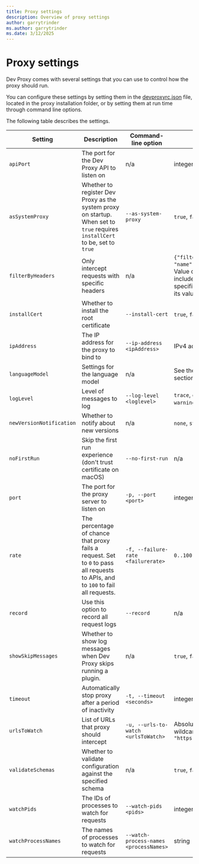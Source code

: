 ```yaml
---
title: Proxy settings
description: Overview of proxy settings
author: garrytrinder
ms.author: garrytrinder
ms.date: 3/12/2025
---
```


# Proxy settings

Dev Proxy comes with several settings that you can use to control how the proxy should run.

You can configure these settings by setting them in the [devproxyrc.json](./devproxyrc.md) file, located in the proxy installation folder, or by setting them at run time through command line options.

The following table describes the settings.

|Setting|Description|Command-line option|Allowed values|Default value|
|--|--|--|--|--|
|`apiPort`|The port for the Dev Proxy API to listen on|n/a|integer|`8897`|
|`asSystemProxy`|Whether to register Dev Proxy as the system proxy on startup. When set to `true` requires `installCert` to be, set to `true`|`--as-system-proxy`|`true`, `false`|`true`|
|`filterByHeaders`|Only intercept requests with specific headers|n/a|`{"filterByHeaders": [ { "name": "value" } ] }`. Value can be empty to include requests with the specified header no matter its value.|n/a|
|`installCert`|Whether to install the root certificate|`--install-cert`|`true`, `false`|`true`|
|`ipAddress`|The IP address for the proxy to bind to|`--ip-address <ipAddress>`|IPv4 address|`127.0.0.1`|
|`languageModel`|Settings for the language model|n/a|See the [language model](../how-to/use-language-model.md) section for more information.|n/a|
|`logLevel`|Level of messages to log|`--log-level <loglevel>`|`trace`, `debug`, `information`, `warning`, `error`| `information`|
|`newVersionNotification`|Whether to notify about new versions|n/a|`none`, `stable`, `beta`|`stable`|
|`noFirstRun`|Skip the first run experience (don't trust certificate on macOS)|`--no-first-run`|n/a|n/a|
|`port`|The port for the proxy server to listen on|`-p, --port <port>`|integer|`8000`|
|`rate`|The percentage of chance that proxy fails a request. Set to `0` to pass all requests to APIs, and to `100` to fail all requests.|`-f, --failure-rate <failurerate>`|`0..100`|`50`|
|`record`|Use this option to record all request logs|`--record`|n/a|n/a|
|`showSkipMessages`|Whether to show log messages when Dev Proxy skips running a plugin.|n/a|`true`, `false`|`true`|
|`timeout`|Automatically stop proxy after a period of inactivity|`-t, --timeout <seconds>`|integer|n/a|
|`urlsToWatch`|List of URLs that proxy should intercept|`-u, --urls-to-watch <urlsToWatch>`|Absolute URL (can contain wildcards) for example, `"https://api.contoso.com/*"`|See [devproxyrc](./devproxyrc.md) file|
|`validateSchemas`|Whether to validate configuration against the specified schema|n/a|`true`, `false`|`true`|
|`watchPids`|The IDs of processes to watch for requests|`--watch-pids <pids>`|integer|n/a|
|`watchProcessNames`|The names of processes to watch for requests|`--watch-process-names <processNames>`|string|n/a|
